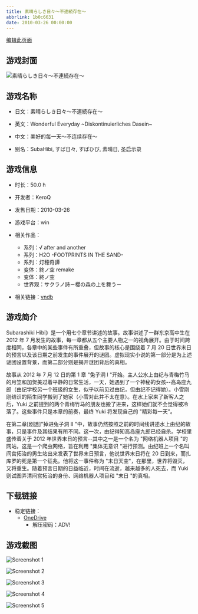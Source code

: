 ```yaml
---
title: 素晴らしき日々～不連続存在～
abbrlink: 1b0c6631
date: 2010-03-26 00:00:00
---
```

[编辑此页面](https://github.com/ACG-3/ADV3-source/blob/main/source/_posts/games/%E7%B4%A0%E6%99%B4%E3%82%89%E3%81%97%E3%81%8D%E6%97%A5%E3%80%85%EF%BD%9E%E4%B8%8D%E9%80%A3%E7%B6%9A%E5%AD%98%E5%9C%A8%EF%BD%9E.md)

## 游戏封面

![素晴らしき日々～不連続存在～](https://pan.timero.xyz/d/onedrive/img_lib_001/%E7%B4%A0%E6%99%B4%E3%82%89%E3%81%97%E3%81%8D%E6%97%A5%E3%80%85%EF%BD%9E%E4%B8%8D%E9%80%A3%E7%B6%9A%E5%AD%98%E5%9C%A8%EF%BD%9E_cover.avif)


## 游戏名称

- 日文：素晴らしき日々～不連続存在～
- 英文：Wonderful Everyday ~Diskontinuierliches Dasein~
- 中文：美好的每一天～不连续存在～

- 别名：SubaHibi, すば日々, すばひび, 素晴日, 圣启示录


## 游戏信息

- 时长：50.0 h
- 开发者：KeroQ
- 发售日期：2010-03-26
- 游戏平台：win
- 相关作品：
   - 系列：√ after and another
   - 系列：H2O -FOOTPRINTS IN THE SAND-
   - 系列：灯穂奇譚
   - 变体：終ノ空 remake
   - 变体：終ノ空
   - 世界观：サクラノ詩－櫻の森の上を舞う－

- 相关链接：[vndb](https://vndb.org/v3144)


## 游戏简介

Subarashiki Hibi》是一个用七个章节讲述的故事。故事讲述了一群东京高中生在 2012 年 7 月发生的故事，每一章都从五个主要人物之一的视角展开。由于时间跨度相同，各章中的某些事件有所重叠，但故事的核心是围绕着 7 月 20 日世界末日的预言以及该日期之前发生的事件展开的谜团。虚拟现实小说的第一部分是为上述谜团设置背景，而第二部分则是揭开谜团背后的真相。

故事从 2012 年 7 月 12 日的第 1 章 "兔子洞 I "开始。主人公水上由纪与青梅竹马的月笠和加贺美过着平静的日常生活，一天，她遇到了一个神秘的女孩--高岛座九郎（由纪学校另一个班级的女生，似乎以前见过由纪，但由纪不记得她）。小雪刚刚结识的陌生同学搬到了她家（小雪对此并不太在意）。在水上家来了新客人之后，Yuki 之前提到的两个青梅竹马的朋友也搬了进来，这样她们就不会觉得被冷落了。这些事件只是本章的前奏，最终 Yuki 将发现自己的 "精彩每一天"。

在第二章[剧透]"掉进兔子洞 II "中，故事仍然按照之前的时间线讲述水上由纪的故事，只是事件及其结果有所不同。这一次，由纪得知高岛座九郎已经自杀。学校里盛传着关于 2012 年世界末日的预言--其中之一是一个名为 "网络机器人项目 "的网站，这是一个爬虫网络，旨在利用 "集体无意识 "进行预测。由纪班上一个名叫间宫拓治的男生站出来发表了世界末日预言，他说世界末日将在 20 日到来，而扎库罗的死是第一个征兆。他将这一事件称为 "末日天空"，在那里，世界将毁灭，又将重生。随着预言日期的日益临近，时间在流逝，越来越多的人死去，而 Yuki 则试图弄清间宫拓治的身份、网络机器人项目和 "末日 "的真相。




## 下载链接

- 稳定链接：
    - [OneDrive](https://pan.timero.xyz/onedrive/adv_lib_001/%E7%B4%A0%E6%99%B4%E3%82%89%E3%81%97%E3%81%8D%E6%97%A5%E3%80%85%EF%BD%9E%E4%B8%8D%E9%80%A3%E7%B6%9A%E5%AD%98%E5%9C%A8%EF%BD%9E)
        - 解压密码：ADV!



## 游戏截图


![Screenshot 1](https://pan.timero.xyz/d/onedrive/img_lib_001/%E7%B4%A0%E6%99%B4%E3%82%89%E3%81%97%E3%81%8D%E6%97%A5%E3%80%85%EF%BD%9E%E4%B8%8D%E9%80%A3%E7%B6%9A%E5%AD%98%E5%9C%A8%EF%BD%9E_Screenshot_1.avif)

![Screenshot 2](https://pan.timero.xyz/d/onedrive/img_lib_001/%E7%B4%A0%E6%99%B4%E3%82%89%E3%81%97%E3%81%8D%E6%97%A5%E3%80%85%EF%BD%9E%E4%B8%8D%E9%80%A3%E7%B6%9A%E5%AD%98%E5%9C%A8%EF%BD%9E_Screenshot_2.avif)

![Screenshot 3](https://pan.timero.xyz/d/onedrive/img_lib_001/%E7%B4%A0%E6%99%B4%E3%82%89%E3%81%97%E3%81%8D%E6%97%A5%E3%80%85%EF%BD%9E%E4%B8%8D%E9%80%A3%E7%B6%9A%E5%AD%98%E5%9C%A8%EF%BD%9E_Screenshot_3.avif)

![Screenshot 4](https://pan.timero.xyz/d/onedrive/img_lib_001/%E7%B4%A0%E6%99%B4%E3%82%89%E3%81%97%E3%81%8D%E6%97%A5%E3%80%85%EF%BD%9E%E4%B8%8D%E9%80%A3%E7%B6%9A%E5%AD%98%E5%9C%A8%EF%BD%9E_Screenshot_4.avif)

![Screenshot 5](https://pan.timero.xyz/d/onedrive/img_lib_001/%E7%B4%A0%E6%99%B4%E3%82%89%E3%81%97%E3%81%8D%E6%97%A5%E3%80%85%EF%BD%9E%E4%B8%8D%E9%80%A3%E7%B6%9A%E5%AD%98%E5%9C%A8%EF%BD%9E_Screenshot_5.avif)

